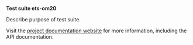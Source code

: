 __Test suite ets-om20__

Describe purpose of test suite.

Visit the [project documentation website](http://opengeospatial.github.io/ets-om20/) 
for more information, including the API documentation.
